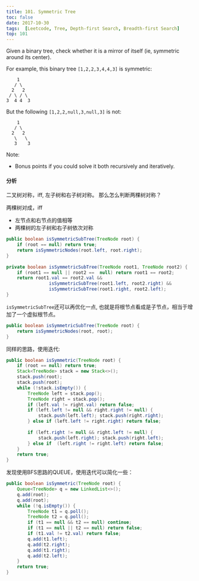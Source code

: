 ```yaml
---
title: 101. Symmetric Tree
toc: false
date: 2017-10-30
tags:  [Leetcode, Tree, Depth-first Search, Breadth-first Search]
top: 101
---
```



Given a binary tree, check whether it is a mirror of itself (ie, symmetric around its center).

For example, this binary tree `[1,2,2,3,4,4,3]` is symmetric:

```
    1
   / \
  2   2
 / \ / \
3  4 4  3
```

But the following `[1,2,2,null,3,null,3]` is not:

```
    1
   / \
  2   2
   \   \
   3    3
```

Note:
* Bonus points if you could solve it both recursively and iteratively.


#### 分析

二叉树对称，iff, 左子树和右子树对称。 那么怎么判断两棵树对称？

两棵树对成，iff

* 左节点和右节点的值相等
* 两棵树的左子树和右子树依次对称

```Java
public boolean isSymmetricSubTree(TreeNode root) {
    if (root == null) return true;
    return isSymmetricNodes(root.left, root.right);
}
    
private boolean isSymmetricSubTree(TreeNode root1, TreeNode root2) {
    if (root1 == null || root2 ==  null) return root1 == root2;
    return root1.val == root2.val && 
                isSymmetricSubTree(root1.left, root2.right) &&
                isSymmetricSubTree(root1.right, root2.left);
}
```

`isSymmetricSubTree`还可以再优化一点, 也就是将根节点看成是子节点，相当于增加了一个虚拟根节点。

```Java
public boolean isSymmetricSubTree(TreeNode root) {
    return isSymmetricNodes(root, root);
}
```

同样的思路，使用迭代:

```Java
public boolean isSymmetric(TreeNode root) {
    if (root == null) return true;
    Stack<TreeNode> stack = new Stack<>();
    stack.push(root);
    stack.push(root);
    while (!stack.isEmpty()) {
        TreeNode left = stack.pop();
        TreeNode right = stack.pop();
        if (left.val != right.val) return false;
        if (left.left != null && right.right != null) {
            stack.push(left.left); stack.push(right.right);
        } else if (left.left != right.right) return false;
        
        if (left.right != null && right.left != null) {
            stack.push(left.right); stack.push(right.left);
        } else if  (left.right != right.left) return false;
    }
    return true;
}
```


发现使用BFS思路的QUEUE，使用迭代可以简化一些：


```Java
public boolean isSymmetric(TreeNode root) {
    Queue<TreeNode> q = new LinkedList<>();
    q.add(root);
    q.add(root);
    while (!q.isEmpty()) {
        TreeNode t1 = q.poll();
        TreeNode t2 = q.poll();
        if (t1 == null && t2 == null) continue;
        if (t1 == null || t2 == null) return false;
        if (t1.val != t2.val) return false;
        q.add(t1.left);
        q.add(t2.right);
        q.add(t1.right);
        q.add(t2.left);
    }
    return true;
}
```